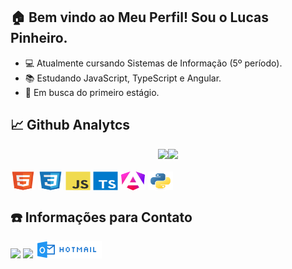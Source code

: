## 🏠 Bem vindo ao Meu Perfil! Sou o Lucas Pinheiro.

- 💻 Atualmente cursando Sistemas de Informação (5º período).
- 📚 Estudando JavaScript, TypeScript e Angular.
- 🎯 Em busca do primeiro estágio.

## 📈 Github Analytcs
<div style="display: flex; justify-content: center;">
  <a href="https://github.com/Lucasskyher">
    <img height="180em" src="https://github-readme-stats.vercel.app/api?username=Lucasskyher&theme=vue-dark&show_icons=true&hide_border=false&count_private=true"/>
  </a>
  <a href="https://github.com/Lucasskyher">
    <img height="180em" src="https://github-readme-stats.vercel.app/api/top-langs/?username=Lucasskyher&theme=vue-dark&show_icons=true&hide_border=false&layout=compact"/>
  </a>
</div>

<div style="display: inline_block"><br>
  <img align="center" alt="HTML5" height="30" width="40" src="https://raw.githubusercontent.com/devicons/devicon/master/icons/html5/html5-original.svg" title="HTML5">
  <img align="center" alt="CSS3" height="30" width="40" src="https://raw.githubusercontent.com/devicons/devicon/master/icons/css3/css3-original.svg" title="CSS3">
  <img align="center" alt="JavaScript" height="30" width="40" src="https://raw.githubusercontent.com/devicons/devicon/master/icons/javascript/javascript-original.svg" title="JavaScript">
  <img align="center" alt="TypeScript" height="30" width="40" src="https://raw.githubusercontent.com/devicons/devicon/master/icons/typescript/typescript-original.svg" title="TypeScript">
  <img align="center" alt="Angular" height="30" width="40" src="https://raw.githubusercontent.com/devicons/devicon/master/icons/angular/angular-original.svg" title="Angular">
  <img align="center" alt="Python" height="30" width="40" src="https://raw.githubusercontent.com/devicons/devicon/master/icons/python/python-original.svg" title="Python">
</div>

## ☎️ Informações para Contato

<div> 
  <a href="https://www.instagram.com/_lucaaspinheiro/" target="_blank"><img src="https://img.shields.io/badge/-Instagram-%23E4405F?style=for-the-badge&logo=instagram&logoColor=white" target="_blank"></a>
  <a href="https://www.linkedin.com/in/lucas-pinheiro-206107221/" target="_blank"><img src="https://img.shields.io/badge/Linkedin-%230077B5?style=for-the-badge&logo=linkedin&logoColor=white"></a>
  <a href="mailto:lucasskyher@hotmail.com"><img src="./assets/hotmail.png"></a>
</div>

